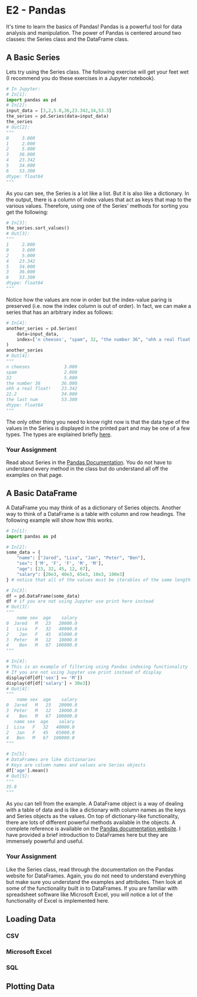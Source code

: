 # E2 - Pandas

It's time to learn the basics of Pandas! Pandas is a powerful tool for data analysis and manipulation. The power of Pandas is centered around two classes: the Series class and the DataFrame class.

## A Basic Series

Lets try using the Series class. The following exercise will get your feet wet (I recommend you do these exercises in a Jupyter notebook).

```python
# In Jupyter:
# In[1]:
import pandas as pd
# In[2]:
input_data = [3,2,5.0,36,23.342,34,53.3]
the_series = pd.Series(data=input_data)
the_series
# Out[2]:
"""
0     3.000
1     2.000
2     5.000
3    36.000
4    23.342
5    34.000
6    53.300
dtype: float64
"""
```

As you can see, the Series is a lot like a list. But it is also like a dictionary. In the output, there is a column of index values that act as keys that map to the various values. Therefore, using one of the Series' methods for sorting you get the following:

```python
# In[3]:
the_series.sort_values()
# Out[3]:
"""
1     2.000
0     3.000
2     5.000
4    23.342
5    34.000
3    36.000
6    53.300
dtype: float64
"""
```

Notice how the values are now in order but the index-value paring is preserved (i.e. now the index column is out of order). In fact, we can make a series that has an arbitrary index as follows:

```python
# In[4]:
another_series = pd.Series(
    data=input_data, 
    index=['n cheeses', "spam", 32, "the number 36", "ohh a real float!", 22.2, "the last num"]
)
another_series
# Out[4]:
"""
n cheeses             3.000
spam                  2.000
32                    5.000
the number 36        36.000
ohh a real float!    23.342
22.2                 34.000
the last num         53.300
dtype: float64
"""
```

The only other thing you need to know right now is that the data type of the values in the Series is displayed in the printed part and may be one of a few types. The types are explained briefly [here](https://pandas.pydata.org/docs/reference/api/pandas.DataFrame.dtypes.html).

### Your Assignment

Read about Series in the [Pandas Documentation](https://pandas.pydata.org/docs/reference/api/pandas.Series.html). You do not have to understand every method in the class but do understand all off the examples on that page.

## A Basic DataFrame

A DataFrame you may think of as a dictionary of Series objects. Another way to think of a DataFrame is a table with column and row headings. The following example will show how this works.

```python
# In[1]:
import pandas as pd

# In[2]:
some_data = {
    "name": ["Jared", "Lisa", "Jan", "Peter", "Ben"],
    "sex": ['M', 'F', 'F', 'M', 'M'],
    "age": [23, 32, 45, 12, 67],
    "salary": [20e3, 40e3, 65e3, 10e3, 100e3]
} # notice that all of the values must be iterables of the same length

# In[3]:
df = pd.DataFrame(some_data)
df # if you are not using Jupyter use print here instead
# Out[3]:
"""
    name sex  age    salary
0  Jared   M   23   20000.0
1   Lisa   F   32   40000.0
2    Jan   F   45   65000.0
3  Peter   M   12   10000.0
4    Ben   M   67  100000.0
"""

# In[4]:
# This is an example of filtering using Pandas indexing functionality
# If you are not using Jupyter use print instead of display
display(df[df['sex'] == 'M']) 
display(df[df['salary'] > 30e3])
# Out[4]:
"""
    name sex  age    salary
0  Jared   M   23   20000.0
3  Peter   M   12   10000.0
4    Ben   M   67  100000.0
   name sex  age    salary
1  Lisa   F   32   40000.0
2   Jan   F   45   65000.0
4   Ben   M   67  100000.0
"""

# In[5]:
# DataFrames are like dictionaries
# Keys are column names and values are Series objects
df['age'].mean()
# Out[5]:
"""
35.8
"""
```

As you can tell from the example. A DataFrame object is a way of dealing with a table of data and is like a dictionary with column names as the keys and Series objects as the values. On top of dictionary-like functionality, there are lots of different powerful methods available in the objects. A complete reference is available on the [Pandas documentation website](https://pandas.pydata.org/pandas-docs/stable/reference/api/pandas.DataFrame.html). I have provided a brief introduction to DataFrames here but they are immensely powerful and useful.

### Your Assignment

Like the Series class, read through the documentation on the Pandas website for DataFrames. Again, you do not need to understand everything but make sure you understand the examples and attributes. Then look at some of the functionality built in to DataFrames. If you are familiar with spreadsheet software like Microsoft Excel, you will notice a lot of the functionality of Excel is implemented here.

## Loading Data

### CSV

### Microsoft Excel

### SQL



## Plotting Data

